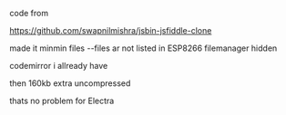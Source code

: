 code from

https://github.com/swapnilmishra/jsbin-jsfiddle-clone

made it minmin files --files ar not listed in ESP8266 filemanager hidden

codemirror i allready have

then 160kb extra uncompressed

thats no problem for Electra
